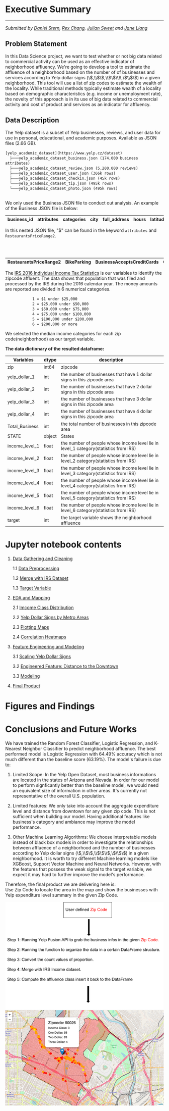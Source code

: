 # Executive Summary
-----------------------------------

*Submitted by [Daniel Stern](https://github.com/dstern1215), [Rex Chang](https://github.com/rexchang0424), [Julian Sweet](https://github.com/jsweet080) and [Jane Liang](https://github.com/jlian014)*

## Problem Statement

In this Data Science project, we want to test whether or not big data related to commercial activity can be used as an effective indicator of neighborhood affluency. We're going to develop a tool to estimate the affluence of a neighborhood based on the number of of businesses and services according to Yelp dollar signs (\\$,\\$\\$,\\$\\$\\$,\\$\\$\\$) in a given neighborhood. This tool will use a list of zip codes to estimate the wealth of the locality. While traditional methods typically estimate wealth of a locality based on demographic characteristics (e.g. income or unemployment rate), the novelty of this approach is in its use of big data related to commercial activity and cost of product and services as an indicator for affluency.



## Data Description

The Yelp dataset is a subset of Yelp businesses, reviews, and user data for use in personal, educational, and academic purposes. Available as JSON files (2.66 GB).

```
[yelp_academic_dataset](https://www.yelp.cz/dataset)
  ├───yelp_academic_dataset_business.json (174,000 business attributes)
  ├───yelp_academic_dataset_review.json (5,200,000 reviews)
  ├───yelp_academic_dataset_user.json (366k rows)
  ├───yelp_academic_dataset_checkin.json (45k rows)
  └───yelp_academic_dataset_tip.json (495k rows)
  └───yelp_academic_dataset_photo.json (495k rows)
      
```
We only used the Business JSON file to conduct out analysis. An example of the Business JSON file is below:

business_id | attributes | categories	| city | full_address | hours | latitude | longitude | name | neighborhoods | open | review_count | stars | state | type
:---: | :---: | :---: | :---: | :---: | :---: | :---: | :---: | :---: | :---: | :---: | :---: | :---: | :---: | :---: |


In this nested JSON file, "$" can be found in the
keyword `attributes` and `RestaurantsPriceRange2`.

<br>
<br>

RestaurantsPriceRange2 | BikeParking | BusinessAcceptsCreditCards	| GoodForKids| RestaurantsAttire | NoiseLevel | OutdoorSeating | RestaurantsAttire | RestaurantsDelivery | RestaurantsTakeOut | RestaurantsReservations | GoodForKids | HasTV | 
:---: | :---: | :---: | :---: | :---: | :---: | :---: | :---: | :---: | :---: | :---: | :---: | :---: |




The [IRS 2016 Individual Income Tax Statistics](https://www.irs.gov/statistics/soi-tax-stats-individual-income-tax-statistics-2016-zip-code-data-soi) is our variables to identify the zipcode affluent. The data shows that population that was filed and processed by the IRS during the 2016 calendar year. The money amounts are reported are divided in 6 numerical categories.

                1 = $1 under $25,000
                2 = $25,000 under $50,000
                3 = $50,000 under $75,000
                4 = $75,000 under $100,000
                5 = $100,000 under $200,000
                6 = $200,000 or more

We selected the median income categories for each zip code(neighborhood) as our target variable. 

**The data dictionary of the resulted dataframe:**

|Variables| dtype| description |
|-------|----|-----|
|zip|int64|zipcode|
|yelp_dollar_1|int|the number of businesses that have 1 dollar signs in this zipcode area|
|yelp_dollar_2|int|the number of businesses that have 2 dollar signs in this zipcode area|
|yelp_dollar_3|int|the number of businesses that have 3 dollar signs in this zipcode area|
|yelp_dollar_4|int|the number of businesses that have 4 dollar signs in this zipcode area|
|Total_Business|int|the total number of businesses in this zipcode area|
|STATE|object|States|
|income_level_1|float|the number of people whose income level lie in level_1 category(statistics from IRS)|
|income_level_2|float|the number of people whose income level lie in level_2 category(statistics from IRS)|
|income_level_3|float|the number of people whose income level lie in level_3 category(statistics from IRS)|
|income_level_4|float|the number of people whose income level lie in level_4 category(statistics from IRS)|
|income_level_5|float|the number of people whose income level lie in level_5 category(statistics from IRS)|
|income_level_6|float|the number of people whose income level lie in level_6 category(statistics from IRS)|
|target|int|the target variable shows the neighborhood affluence

# Jupyter notebook contents

1. [Data Gathering and Cleaning](/Code/01_Data_Gathering_and_Cleaning.ipynb)

    1.1 [Data Preprocessing](/Code/01_Data_Gathering_and_Cleaning.ipynb)
    
    1.2 [Merge with IRS Dataset](/Code/01_Data_Gathering_and_Cleaning.ipynb)
    
    1.3 [Target Variable](/Code/01_Data_Gathering_and_Cleaning.ipynb)
    
    
    
2. [EDA and Mapping](/Code/02_EDA_and_Mapping.ipynb)
    
    2.1 [Imcome Class Distribution](/Code/02_EDA_and_Mapping.ipynb)
    
    2.2 [Yelp Dollar Signs by Metro Areas](/Code/02_EDA_and_Mapping.ipynb)
    
    2.3 [Plotting Maps](/Code/02_EDA_and_Mapping.ipynb)
    
    2.4 [Correlation Heatmaps](/Code/02_EDA_and_Mapping.ipynb)
    
  
3. [Feature Engineering and Modeling](/Code/03_Feature_Engineering_&_Modeling.ipynb)

    3.1 [Scaling Yelp Dollar Signs](/Code/03_Feature_Engineering_&_Modeling.ipynb)
    
    3.2 [Engineered Feature: Distance to the Downtown](/Code/03_Feature_Engineering_&_Modeling.ipynb)
    
    3.3 [Modeling](/Code/03_Feature_Engineering_&_Modeling.ipynb)


4. [Final Product](/Code/04_Final_Product.ipynb)
    
    
# Figures and Findings


# Conclusions and Future Works

We have trained the Random Forest Classifier, Logistic Regression, and K-Nearest Neighbor Classifier to predict neighborhood affluence. The best performed model is Logistic Regression with 64.49% accuracy which is not much different than the baseline score (63.19%). The model's failure is due to:

1) Limited Scope: In the Yelp Open Dataset, most business informations are
located in the states of Arizona and Nevada. In order for our model to perform signficantly better than the baseline model, we would need an equivalent size of information in other areas. It's currently not representative of the overall U.S. population.

2) Limited features: We only take into account the aggregate expenditure level and distance from downtown for any given zip code. This is not sufficient when building our model. Having additional features like business's category and ambiance may improve the model performance.

3) Other Machine Learning Algorithms: We choose interpretable models instead of black box models in order to investigate the relationships between affluence of a neighborhood and the number of businesses according to Yelp dollar signs (\\$,\\$\\$,\\$\\$\\$,\\$\\$\\$) in a given neighborhood. It is worth to try different Machine learning models like XGBoost, Support Vector Machine and Neural Networks. However, with the features that possess the weak signal to the target variable, we expect it may hard to further improve the model's performance.

Therefore, the final product we are delivering here is: <br>
Use Zip Code to locate the area in the map and show the businesses with Yelp expenditure level summary in the given Zip Code.  

![workflow](IMG/Workflow.png)
![demo](IMG/Map_demo.png)
